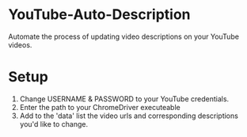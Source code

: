 # YouTube-Auto-Description

Automate the process of updating video descriptions on your YouTube videos.

# Setup

1. Change USERNAME & PASSWORD to your YouTube credentials.
2. Enter the path to your ChromeDriver executeable
3. Add to the 'data' list the video urls and corresponding descriptions you'd like to change.
